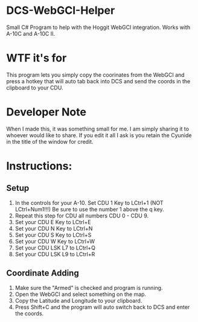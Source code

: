 # DCS-WebGCI-Helper
 Small C# Program to help with the Hoggit WebGCI integration.
Works with A-10C and A-10C II.

# WTF it's for
This program lets you simply copy the coorinates from the WebGCI and press a hotkey that will auto tab back into DCS and send the coords in the clipboard to your CDU. 

# Developer Note
When I made this, it was something small for me. I am simply sharing it to whoever would like to share. If you edit it all I ask is you retain the Cyunide in the title of the window for credit.

# Instructions:
## Setup
1. In the controls for your A-10. Set CDU 1 Key to LCtrl+1 (NOT LCtrl+Num1!!!) Be sure to use the number 1 above the q key. 
2. Repeat this step for CDU all numbers CDU 0 - CDU 9.
3. Set your CDU E Key to LCtrl+E
4. Set your CDU N Key to LCtrl+N
5. Set your CDU S Key to LCtrl+S
6. Set your CDU W Key to LCtrl+W
7. Set your CDU LSK L7 to LCtrl+Q
8. Set your CDU LSK L9 to LCtrl+R

## Coordinate Adding 
1. Make sure the "Armed" is checked and program is running. 
2. Open the WebGCI and select something on the map. 
3. Copy the Latitude and Longitude to your clipboard.
4. Press Shift+C and the program will auto switch back to DCS and enter the coords.
